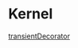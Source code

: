 # Kernel

[transientDecorator](https://gitbook-18.gitbook.io/au/kernel/di/functions/transientdecorator)
